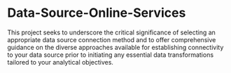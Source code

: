 # Data-Source-Online-Services
This project seeks to underscore the critical significance of selecting an appropriate data source connection method and to offer comprehensive guidance on the diverse approaches available for establishing connectivity to your data source prior to initiating any essential data transformations tailored to your analytical objectives.
